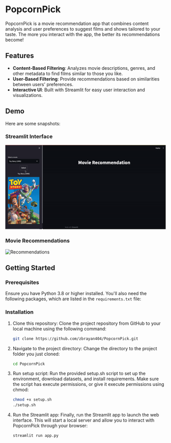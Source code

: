 # PopcornPick

PopcornPick is a movie recommendation app that combines content analysis and user preferences to suggest films and shows tailored to your taste. The more you interact with the app, the better its recommendations become!

## Features

- **Content-Based Filtering**: Analyzes movie descriptions, genres, and other metadata to find films similar to those you like.
- **User-Based Filtering**: Provide recommendations based on similarities between users' preferences.
- **Interactive UI**: Built with Streamlit for easy user interaction and visualizations.

## Demo

Here are some snapshots:

### Streamlit Interface
![Streamlit Interface](demo/streamlit_interface.gif)

### Movie Recommendations
![Recommendations](demo/recommendations.gif)


## Getting Started

### Prerequisites

Ensure you have Python 3.8 or higher installed. You'll also need the following packages, which are listed in the `requirements.txt` file:

### Installation

1. Clone this repository:
   Clone the project repository from GitHub to your local machine using the following command:

   ```bash
   git clone https://github.com/zbrayan404/PopcornPick.git

3. Navigate to the project directory:
   Change the directory to the project folder you just cloned:
   
   ```bash
   cd PopcornPick

5. Run setup script:
   Run the provided setup.sh script to set up the environment, download datasets, and install requirements. Make sure the script has execute permissions, or give it execute permissions using chmod:

   ```bash
   chmod +x setup.sh
   ./setup.sh
   
6. Run the Streamlit app:
   Finally, run the Streamlit app to launch the web interface. This will start a local server and allow you to interact with PopcornPick through your browser:
   
    ```bash
   streamlit run app.py

   
